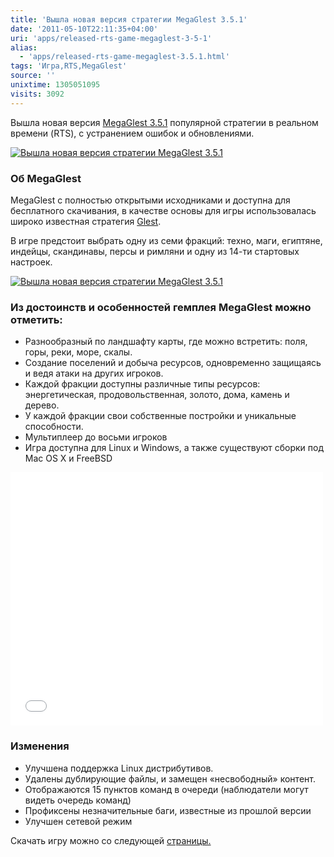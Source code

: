 ```yaml
---
title: 'Вышла новая версия стратегии MegaGlest 3.5.1'
date: '2011-05-10T22:11:35+04:00'
uri: 'apps/released-rts-game-megaglest-3-5-1'
alias: 
  - 'apps/released-rts-game-megaglest-3.5.1.html'
tags: 'Игра,RTS,MegaGlest'
source: ''
unixtime: 1305051095
visits: 3092
---
```

Вышла новая версия [MegaGlest 3.5.1](http://megaglest.org/) популярной стратегии в реальном времени (RTS), с устранением ошибок и обновлениями.

[![Вышла новая версия стратегии MegaGlest 3.5.1](img/2011/05/10/22-00/megaglest-1-5707381987-o.jpg)](img/2011/05/10/22-00/megaglest-1-5707381987-o.jpg)

### Об MegaGlest

MegaGlest с полностью открытыми исходниками и доступна для бесплатного скачивания, в качестве основы для игры использовалась широко известная стратегия [Glest](http://glest.org/).

В игре предстоит выбрать одну из семи фракций: техно, маги, египтяне, индейцы, скандинавы, персы и римляни и одну из 14-ти стартовых настроек.

[![Вышла новая версия стратегии MegaGlest 3.5.1](img/2011/05/10/22-00/megaglest-5707380649-o.jpg)](img/2011/05/10/22-00/megaglest-5707380649-o.jpg)

### Из достоинств и особенностей гемплея MegaGlest можно отметить:

*   Разнообразный по ландшафту карты, где можно встретить: поля, горы, реки, море, скалы.
*   Создание поселений и добыча ресурсов, одновременно защищаясь и ведя атаки на других игроков.
*   Каждой фракции доступны различные типы ресурсов: энергетическая, продовольственная, золото, дома, камень и дерево.
*   У каждой фракции свои собственные постройки и уникальные способности.
*   Мультиплеер до восьми игроков
*   Игра доступна для Linux и Windows, а также существуют сборки под Mac OS X и FreeBSD

<iframe width="500" height="405" src="//www.youtube.com/embed/33Ez8mc_PUY" frameborder="0" allowfullscreen=""></iframe>

### Изменения

*   Улучшена поддержка Linux дистрибутивов.
*   Удалены дублирующие файлы, и замещен «несвободный» контент.
*   Отображаются 15 пунктов команд в очереди (наблюдатели могут видеть очередь команд)
*   Профиксены незначительные баги, известные из прошлой версии
*   Улучшен сетевой режим

Скачать игру можно со следующей [страницы.](http://megaglest.org/download.html)
